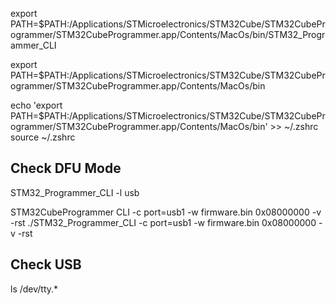 export PATH=$PATH:/Applications/STMicroelectronics/STM32Cube/STM32CubeProgrammer/STM32CubeProgrammer.app/Contents/MacOs/bin/STM32_Programmer_CLI

export PATH=$PATH:/Applications/STMicroelectronics/STM32Cube/STM32CubeProgrammer/STM32CubeProgrammer.app/Contents/MacOs/bin

echo 'export PATH=$PATH:/Applications/STMicroelectronics/STM32Cube/STM32CubeProgrammer/STM32CubeProgrammer.app/Contents/MacOs/bin' >> ~/.zshrc
source ~/.zshrc


## Check DFU Mode
STM32_Programmer_CLI -l usb

STM32CubeProgrammer CLI -c port=usb1 -w firmware.bin 0x08000000 -v -rst
./STM32_Programmer_CLI -c port=usb1 -w firmware.bin 0x08000000 -v -rst

## Check USB
ls /dev/tty.*

